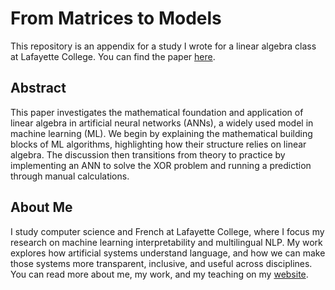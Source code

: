# From Matrices to Models
This repository is an appendix for a study I wrote for a linear algebra class at Lafayette College. You can find the paper [here](./From%20Matrices%20to%20Models.pdf).

## Abstract
This paper investigates the mathematical foundation and application of linear algebra in artificial neural networks (ANNs), a widely used model in machine learning (ML). We begin by explaining the mathematical building blocks of ML algorithms, highlighting how their structure relies on linear algebra. The discussion then transitions from theory to practice by implementing an ANN to solve the XOR problem and running a prediction through manual calculations.

## About Me
I study computer science and French at Lafayette College, where I focus my research on machine learning interpretability and multilingual NLP. My work explores how artificial systems understand language, and how we can make those systems more transparent, inclusive, and useful across disciplines. You can read more about me, my work, and my teaching on my [website](https://jacksoneshbaugh.github.io).
